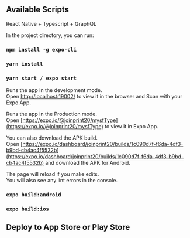 ## Available Scripts

React Native + Typescript + GraphQL

In the project directory, you can run:

### `npm install -g expo-cli`

### `yarn install`

### `yarn start / expo start`

Runs the app in the development mode.<br />
Open [http://localhost:19002/](http://localhost:19002/) to view it in the browser and Scan with your Expo App.

Runs the app in the Production mode.<br />
Open [https://expo.io/@joinprint20/mysfType](https://expo.io/@joinprint20/mysfType) to view it in Expo App.

You can also download the APK build.<br />
Open [https://expo.io/dashboard/joinprint20/builds/1c090d7f-f6da-4df3-b9bd-cb4ac4f5532b](https://expo.io/dashboard/joinprint20/builds/1c090d7f-f6da-4df3-b9bd-cb4ac4f5532b) and download the APK for Android.

The page will reload if you make edits.<br />
You will also see any lint errors in the console.

### `expo build:android`

### `expo build:ios`

## Deploy to App Store or Play Store